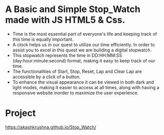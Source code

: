 # A Basic and Simple Stop_Watch made with JS HTML5 & Css.
* Time is the most essential part of everyone's life and keeping track of this time is equally important.
* A clock helps us in our quest to utilize our time efficiently. In order to assist you to excel in this quest we are building a digital stopwatch.
* This stopwatch represents the time in DD:HH:MM:SS (day:hour:minute:second) format, making it easy to keep track of our time.
* The functionalities of Start, Stop, Reset, Lap and Clear Lap are accessible by a click of a button.
* To enhance the visual appearance it can be viewed in both dark and light modes, making it easier to access at all times, along with having a responsive website inorder to maximize the user experience.

# Project
https://akashkrushna.github.io/Stop_Watch/



